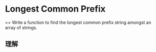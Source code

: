 # Longest Common Prefix
==
Write a function to find the longest common prefix string amongst an array of strings.

## 理解
